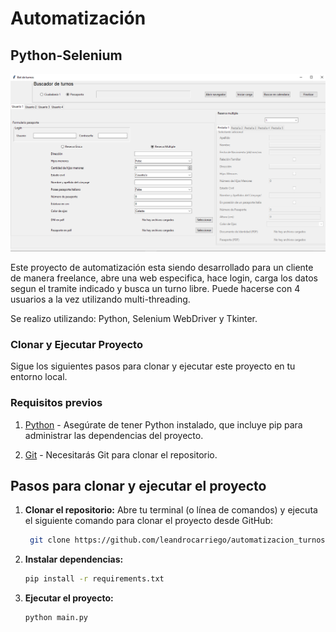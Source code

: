 # Automatización 
## Python-Selenium

![captura de pantalla de GUI](screenshot.png)

Este proyecto de automatización esta siendo desarrollado para un cliente de manera freelance, abre una web especifica, hace login, carga los datos segun el tramite indicado y busca un turno libre. Puede hacerse con 4 usuarios a la vez utilizando multi-threading.

Se realizo utilizando: Python, Selenium WebDriver y Tkinter.

### Clonar y Ejecutar Proyecto

Sigue los siguientes pasos para clonar y ejecutar este proyecto en tu entorno local.

### Requisitos previos

1. [Python](https://www.python.org/) - Asegúrate de tener Python instalado, que incluye pip para administrar las dependencias del proyecto.

3. [Git](https://git-scm.com/) - Necesitarás Git para clonar el repositorio.

## Pasos para clonar y ejecutar el proyecto

1. **Clonar el repositorio:**
   Abre tu terminal (o línea de comandos) y ejecuta el siguiente comando para clonar el proyecto desde GitHub:

   ```bash data-copyable
    git clone https://github.com/leandrocarriego/automatizacion_turnos.git
   
2. **Instalar dependencias:**
    
    ```bash data-copyable
   pip install -r requirements.txt


4. **Ejecutar el proyecto:**

    ```bash data-copyable
    python main.py
